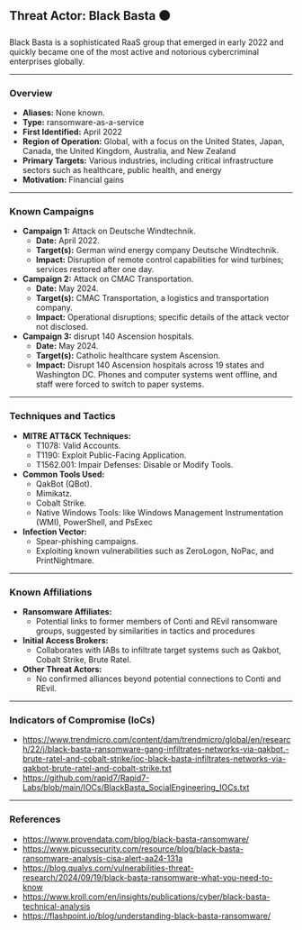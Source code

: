 ## Threat Actor: Black Basta ⚫
Black Basta is a sophisticated RaaS group that emerged in early 2022 and quickly became one of the most active and notorious cybercriminal enterprises globally.


---
### Overview
- **Aliases:** None known.
- **Type:** ransomware-as-a-service
- **First Identified:** April 2022
- **Region of Operation:** Global, with a focus on the United States, Japan, Canada, the United Kingdom, Australia, and New Zealand
- **Primary Targets:** Various industries, including critical infrastructure sectors such as healthcare, public health, and energy
- **Motivation:** Financial gains

---
### Known Campaigns
- **Campaign 1:** Attack on Deutsche Windtechnik.
  - **Date:** April 2022.
  - **Target(s):** German wind energy company Deutsche Windtechnik.
  - **Impact:** Disruption of remote control capabilities for wind turbines; services restored after one day. 
- **Campaign 2:** Attack on CMAC Transportation.
  - **Date:** May 2024.
  - **Target(s):** CMAC Transportation, a logistics and transportation company.
  - **Impact:** Operational disruptions; specific details of the attack vector not disclosed.
- **Campaign 3:** disrupt 140 Ascension hospitals.
  - **Date:** May 2024.
  - **Target(s):** Catholic healthcare system Ascension.
  - **Impact:** Disrupt 140 Ascension hospitals across 19 states and Washington DC. Phones and computer systems went offline, and staff were forced to switch to paper systems.

---
### Techniques and Tactics
- **MITRE ATT&CK Techniques:** 
  - T1078: Valid Accounts.
  - T1190: Exploit Public-Facing Application.
  - T1562.001: Impair Defenses: Disable or Modify Tools.
- **Common Tools Used:**
  - QakBot (QBot).
  - Mimikatz.
  - Cobalt Strike.
  - Native Windows Tools: like Windows Management Instrumentation (WMI), PowerShell, and PsExec
- **Infection Vector:**
  - Spear-phishing campaigns.
  - Exploiting known vulnerabilities such as ZeroLogon, NoPac, and PrintNightmare.

---
### Known Affiliations
- **Ransomware Affiliates:**
  - Potential links to former members of Conti and REvil ransomware groups, suggested by similarities in tactics and procedures
- **Initial Access Brokers:** 
  - Collaborates with IABs to infiltrate target systems such as Qakbot, Cobalt Strike, Brute Ratel.
- **Other Threat Actors:**
  - No confirmed alliances beyond potential connections to Conti and REvil.


---
### Indicators of Compromise (IoCs)
- https://www.trendmicro.com/content/dam/trendmicro/global/en/research/22/j/black-basta-ransomware-gang-infiltrates-networks-via-qakbot,-brute-ratel-and-cobalt-strike/ioc-black-basta-infiltrates-networks-via-qakbot-brute-ratel-and-cobalt-strike.txt
- https://github.com/rapid7/Rapid7-Labs/blob/main/IOCs/BlackBasta_SocialEngineering_IOCs.txt


---
### References
- https://www.provendata.com/blog/black-basta-ransomware/
- https://www.picussecurity.com/resource/blog/black-basta-ransomware-analysis-cisa-alert-aa24-131a
- https://blog.qualys.com/vulnerabilities-threat-research/2024/09/19/black-basta-ransomware-what-you-need-to-know
- https://www.kroll.com/en/insights/publications/cyber/black-basta-technical-analysis
- https://flashpoint.io/blog/understanding-black-basta-ransomware/
